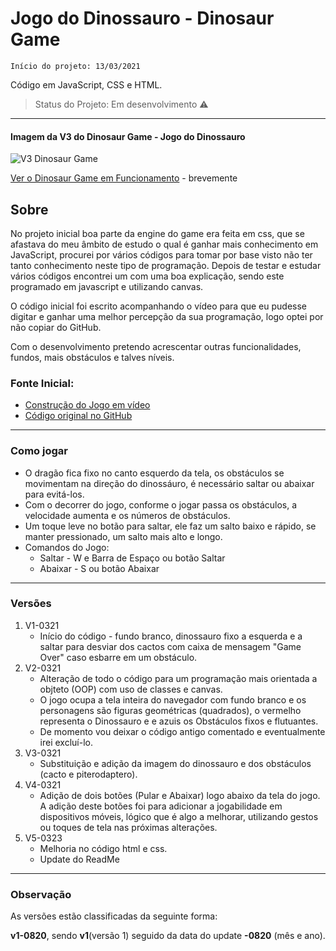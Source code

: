 # Jogo do Dinossauro - Dinosaur Game

`Início do projeto: 13/03/2021`

Código em JavaScript, CSS e HTML.

> Status do Projeto: Em desenvolvimento :warning:


***
#### **Imagem da V3 do Dinosaur Game - Jogo do Dinossauro**
![V3 Dinosaur Game](https://github.com/imarcaos/Dinosaur-Game/blob/master/img/dinosaur-game-marcos-melo-640-v3?raw=true "V3 Dinosaur Game")

<a href="http://melomarcos.com/dinosaur-game.html" target="_blank">Ver o Dinosaur Game em Funcionamento</a> - brevemente


## Sobre

No projeto inicial boa parte da engine do game era feita em css, que se afastava do meu âmbito de estudo o qual é ganhar mais conhecimento em JavaScript, procurei por vários códigos para tomar por base visto não ter tanto conhecimento neste tipo de programação. Depois de testar e estudar vários códigos encontrei um com uma boa explicação, sendo este programado em javascript e utilizando canvas.

O código inicial foi escrito acompanhando o vídeo para que eu pudesse digitar e ganhar uma melhor percepção da sua programação, logo optei por não copiar do GitHub.

Com o desenvolvimento pretendo acrescentar outras funcionalidades, fundos, mais obstáculos e talves níveis.

### Fonte Inicial:
 - [Construção do Jogo em vídeo](https://www.youtube.com/watch?v=LprJOTU37hk)
 - [Código original no GitHub](https://github.com/TylerPottsDev/chrome-dino-replica)

***
### Como jogar
- O dragão fica fixo no canto esquerdo da tela, os obstáculos se movimentam na direção do dinossáuro, é necessário saltar ou abaixar para evitá-los.
- Com o decorrer do jogo, conforme o jogar passa os obstáculos, a velocidade aumenta e os números de obstáculos.
- Um toque leve no botão para saltar, ele faz um salto baixo e rápido, se manter pressionado, um salto mais alto e longo.
- Comandos do Jogo:
    - Saltar  - W e Barra de Espaço ou botão Saltar
    - Abaixar - S ou botão Abaixar

***
### Versões
1. V1-0321
    - Início do código - fundo branco, dinossauro fixo a esquerda e a saltar para desviar dos cactos com caixa de mensagem "Game Over" caso esbarre em um obstáculo.
2. V2-0321
    - Alteração de todo o código para um programação mais orientada a objteto (OOP) com uso de classes e canvas.
    - O jogo ocupa a tela inteira do navegador com fundo branco e os personagens são figuras geométricas (quadrados), o vermelho representa o Dinossauro e e azuis os Obstáculos fixos e flutuantes.
    - De momento vou deixar o código antigo comentado e eventualmente irei excluí-lo.
3. V3-0321
    - Substituição e adição da imagem do dinossauro e dos obstáculos (cacto e piterodaptero).
4. V4-0321
    - Adição de dois botões (Pular e Abaixar) logo abaixo da tela do jogo. A adição deste botões foi para adicionar a jogabilidade em dispositivos móveis, lógico que é algo a melhorar, utilizando gestos ou toques de tela nas próximas alterações.
5. V5-0323
    - Melhoria no código html e css.
    - Update do ReadMe


***
### Observação
As versões estão classificadas da seguinte forma:

**v1-0820**, sendo  **v1**(versão 1) seguido da data do update **-0820** (mês e ano).
